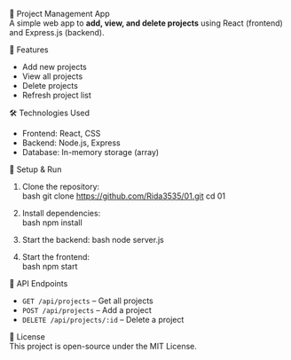 📌 Project Management App  
A simple web app to **add, view, and delete projects** using React (frontend) and Express.js (backend).  

🚀 Features  
- Add new projects  
- View all projects  
- Delete projects  
- Refresh project list  

🛠️ Technologies Used  
- Frontend: React, CSS  
- Backend: Node.js, Express  
- Database: In-memory storage (array)  

🔧 Setup & Run  
1. Clone the repository:  
   bash
   git clone https://github.com/Rida3535/01.git
   cd 01  
   
2. Install dependencies:  
   bash
   npm install
     
3. Start the backend: 
   bash
   node server.js  

4. Start the frontend:  
   bash
   npm start  

📌 API Endpoints  
- `GET /api/projects` – Get all projects  
- `POST /api/projects` – Add a project  
- `DELETE /api/projects/:id` – Delete a project  

📄 License  
This project is open-source under the MIT License.  
